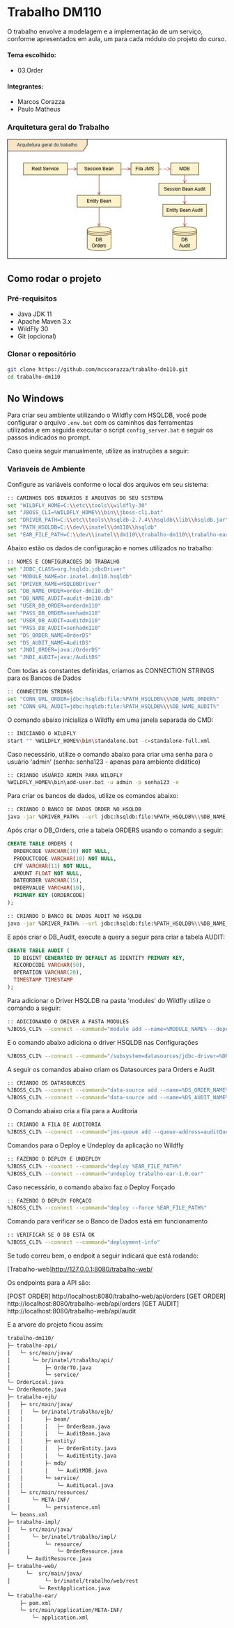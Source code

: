 # Trabalho DM110

O trabalho envolve a modelagem e a implementação de um serviço, conforme apresentados
em aula, um para cada módulo do projeto do curso.

#### Tema escolhido:
- 03.Order

#### Integrantes:
- Marcos Corazza
- Paulo Matheus



### Arquitetura geral do Trabalho
![Arquitetura geral do trabalho](https://github.com/mcscorazza/trabalho-dm110/blob/main/docs/Arquitetura%20Trabalho%20DM110.png)

## Como rodar o projeto
 
### Pré-requisitos
 
- Java JDK 11
- Apache Maven 3.x
- WildFly 30
- Git (opcional)
 
### Clonar o repositório
 
```bash
git clone https://github.com/mcscorazza/trabalho-dm110.git
cd trabalho-dm110
```

## No Windows
Para criar seu ambiente utilizando o Wildfly com HSQLDB, você pode configurar o arquivo ```.env.bat``` com os caminhos das ferramentas utilizadas,e em seguida executar o script ```config_server.bat``` e seguir os passos indicados no prompt.

Caso queira seguir manualmente, utilize as instruções a seguir:

### Variaveis de Ambiente
Configure as variáveis conforme o local dos arquivos em seu sistema:
```bash
:: CAMINHOS DOS BINARIOS E ARQUIVOS DO SEU SISTEMA
set "WILDFLY_HOME=C:\\etc\\tools\\wildfly-30"
set "JBOSS_CLI=%WILDFLY_HOME%\\bin\\jboss-cli.bat" 
set "DRIVER_PATH=C:\\etc\\tools\\hsqldb-2.7.4\\hsqldb\\lib\\hsqldb.jar"
set "PATH_HSQLDB=C:\\dev\\inatel\\dm110\\hsqldb"
set "EAR_FILE_PATH=C:\\dev\\inatel\\dm110\\trabalho-dm110\\trabalho-ear\\target\\trabalho-ear-1.0.ear"
```
Abaixo estão os dados de configuração e nomes utilizados no trabalho:
```bash
:: NOMES E CONFIGURACOES DO TRABALHO
set "JDBC_CLASS=org.hsqldb.jdbcDriver"
set "MODULE_NAME=br.inatel.dm110.hsqldb"
set "DRIVER_NAME=HSQLDBDriver"
set "DB_NAME_ORDER=order-dm110.db"
set "DB_NAME_AUDIT=audit-dm110.db"
set "USER_DB_ORDER=orderdm110"
set "PASS_DB_ORDER=senhadm110"
set "USER_DB_AUDIT=auditdm110"
set "PASS_DB_AUDIT=senhadm110"
set "DS_ORDER_NAME=OrderDS"
set "DS_AUDIT_NAME=AuditDS"
set "JNDI_ORDER=java:/OrderDS"
set "JNDI_AUDIT=java:/AuditDS"
```
Com todas as constantes definidas, criamos as CONNECTION STRINGS para os Bancos de Dados
```bash
:: CONNECTION STRINGS
set "CONN_URL_ORDER=jdbc:hsqldb:file:%PATH_HSQLDB%\\%DB_NAME_ORDER%"
set "CONN_URL_AUDIT=jdbc:hsqldb:file:%PATH_HSQLDB%\\%DB_NAME_AUDIT%"
```
O comando abaixo inicializa o Wildfly em uma janela separada do CMD:
```bash
:: INICIANDO O WILDFLY
start "" %WILDFLY_HOME%\bin\standalone.bat -c=standalone-full.xml
```
Caso necessário, utilize o comando abaixo para criar uma senha para o usuário 'admin' (senha: senha123 - apenas para ambiente didático)
```bash
:: CRIANDO USUÁRIO ADMIN PARA WILDFLY
%WILDFLY_HOME%\bin\add-user.bat -u admin -p senha123 -e
```

Para criar os bancos de dados, utilize os comandos abaixo:
```bash
:: CRIANDO O BANCO DE DADOS ORDER NO HSQLDB
java -jar %DRIVER_PATH% --url jdbc:hsqldb:file:%PATH_HSQLDB%\\%DB_NAME_ORDER% --user %USER_DB_ORDER% --password %PASS_DB_ORDER%
```
Após criar o DB_Orders, crie a tabela ORDERS usando o comando a seguir:

```sql
CREATE TABLE ORDERS (
  ORDERCODE VARCHAR(10) NOT NULL,
  PRODUCTCODE VARCHAR(10) NOT NULL,
  CPF VARCHAR(11) NOT NULL,
  AMOUNT FLOAT NOT NULL,
  DATEORDER VARCHAR(15),
  ORDERVALUE VARCHAR(10),
  PRIMARY KEY (ORDERCODE)
);
```
```bash
:: CRIANDO O BANCO DE DADOS AUDIT NO HSQLDB
java -jar %DRIVER_PATH% --url jdbc:hsqldb:file:%PATH_HSQLDB%\\%DB_NAME_AUDIT% --user %USER_DB_AUDIT% --password %PASS_DB_AUDIT%
```
E após criar o DB_Audit, execute a query a seguir para criar a tabela AUDIT:
```sql
CREATE TABLE AUDIT (
  ID BIGINT GENERATED BY DEFAULT AS IDENTITY PRIMARY KEY,
  RECORDCODE VARCHAR(50),
  OPERATION VARCHAR(20),
  TIMESTAMP TIMESTAMP
);
```

Para adicionar o Driver HSQLDB na pasta 'modules' do Wildfly utilize o comando a seguir:
```bash
:: ADICIONANDO O DRIVER A PASTA MODULES
%JBOSS_CLI% --connect --command="module add --name=%MODULE_NAME% --dependencies=javax.transaction.api --export-dependencies=javax.api --resources=%DRIVER_PATH%"
```
E o comando abaixo adiciona o driver HSQLDB nas Configurações
```bash
%JBOSS_CLI% --connect --command="/subsystem=datasources/jdbc-driver=%DRIVER_NAME%:add(driver-name=%DRIVER_NAME%,driver-module-name=%MODULE_NAME%,driver-class-name=%JDBC_CLASS%)"
```

A seguir os comandos abaixo criam os Datasources para Orders e Audit
```bash
:: CRIANDO OS DATASOURCES
%JBOSS_CLI% --connect --command="data-source add --name=%DS_ORDER_NAME% --jndi-name=%JNDI_ORDER% --driver-name=%DRIVER_NAME% --connection-url=%CONN_URL_ORDER% --user-name=%USER_DB_ORDER% --password=%PASS_DB_ORDER%"
%JBOSS_CLI% --connect --command="data-source add --name=%DS_AUDIT_NAME% --jndi-name=%JNDI_AUDIT% --driver-name=%DRIVER_NAME% --connection-url=%CONN_URL_AUDIT% --user-name=%USER_DB_AUDIT% --password=%PASS_DB_AUDIT%"

```

O Comando abaixo cria a fila para a Auditoria
```bash
:: CRIANDO A FILA DE AUDITORIA
%JBOSS_CLI% --connect --command="jms-queue add --queue-address=auditQueue --durable=true --entries=[\"java:/jms/queue/auditQueue\"]"
```


Comandos para o Deploy e Undeploy da aplicação no Wildfly
```bash
:: FAZENDO O DEPLOY E UNDEPLOY
%JBOSS_CLI% --connect --command="deploy %EAR_FILE_PATH%"
%JBOSS_CLI% --connect --command="undeploy trabalho-ear-1.0.ear"
```

Caso necessário, o comando abaixo faz o Deploy Forçado
```bash
:: FAZENDO O DEPLOY FORÇACO
%JBOSS_CLI% --connect --command="deploy --force %EAR_FILE_PATH%"
```

Comando para verificar se o Banco de Dados está em funcionamento
```bash
:: VERIFICAR SE O DB ESTÁ OK
%JBOSS_CLI% --connect --command="deployment-info"
```

Se tudo correu bem, o endpoit a seguir indicará que está rodando:

[Trabalho-web]http://127.0.0.1:8080/trabalho-web/

Os endpoints para a API são:

[POST ORDER] http://localhost:8080/trabalho-web/api/orders
[GET ORDER] http://localhost:8080/trabalho-web/api/orders
[GET AUDIT] http://localhost:8080/trabalho-web/api/audit
 
E a arvore do projeto ficou assim:
```bash
trabalho-dm110/
├─ trabalho-api/
│   └─ src/main/java/
│       └─ br/inatel/trabalho/api/
│           ├─ OrderTO.java
│           └─ service/
└─ OrderLocal.java
└─ OrderRemote.java
├─ trabalho-ejb/
│   ├─ src/main/java/
│   │   └─ br/inatel/trabalho/ejb/
│   │       ├─ bean/
│   │       │   ├─ OrderBean.java 
│   │       │   └─ AuditBean.java          
│   │       ├─ entity/
│   │       │   ├─ OrderEntity.java           
│   │       │   └─ AuditEntity.java          
│   │       ├─ mdb/
│   │       │   └─ AuditMDB.java              
│   │       └─ service/
│   │           └─ AuditLocal.java            
│   └─ src/main/resources/
│       └─ META-INF/
│           └─ persistence.xml
 └─ beans.xml                 
├─ trabalho-impl/
│   └─ src/main/java/
│       └─ br/inatel/trabalho/impl/        
│           └─ resource/
│               └─ OrderResource.java 
      └─ AuditResource.java        
├─ trabalho-web/    
      └─  src/main/java/
│       	└─ br/inatel/trabalho/web/rest
	      └─ RestApplication.java                           
└─ trabalho-ear/
    ├─ pom.xml                               
    └─ src/main/application/META-INF/
        └─ application.xml 
```



